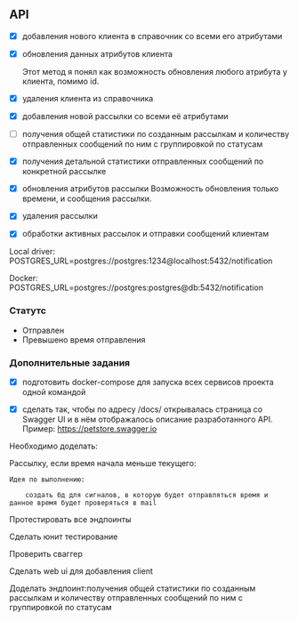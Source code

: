 
## API

- [x] добавления нового клиента в справочник со всеми его атрибутами

- [x] обновления данных атрибутов клиента

    Этот метод я понял как возможность обновления любого атрибута у клиента, помимо id.

- [x] удаления клиента из справочника

- [x] добавления новой рассылки со всеми её атрибутами

- [ ] получения общей статистики по созданным рассылкам и количеству отправленных сообщений по ним с группировкой по статусам

- [x] получения детальной статистики отправленных сообщений по конкретной рассылке

- [x] обновления атрибутов рассылки
  Возможность обновления только времени, и сообщения рассылки.

- [x] удаления рассылки

- [x] обработки активных рассылок и отправки сообщений клиентам


Local driver:
POSTGRES_URL=postgres://postgres:1234@localhost:5432/notification

Docker:
POSTGRES_URL=postgres://postgres:postgres@db:5432/notification

### Статутс

- Отправлен
- Превышено время отправления

### Дополнительные задания

- [x] подготовить docker-compose для запуска всех сервисов проекта одной командой

- [x] сделать так, чтобы по адресу /docs/ открывалась страница со Swagger UI и в нём отображалось описание разработанного API. Пример: https://petstore.swagger.io


Необходимо доделать:

  Рассылку, если время начала меньше текущего:

    Идея по выполнению:

        создать бд для сигналов, в которую будет отправляться время и данное время будет проверяться в mail

  Протестировать все эндпоинты

  Сделать юнит тестирование

  Проверить сваггер

  Сделать web ui для добавления client

  Доделать эндпоинт:получения общей статистики по созданным рассылкам и количеству отправленных сообщений по ним с группировкой по статусам
